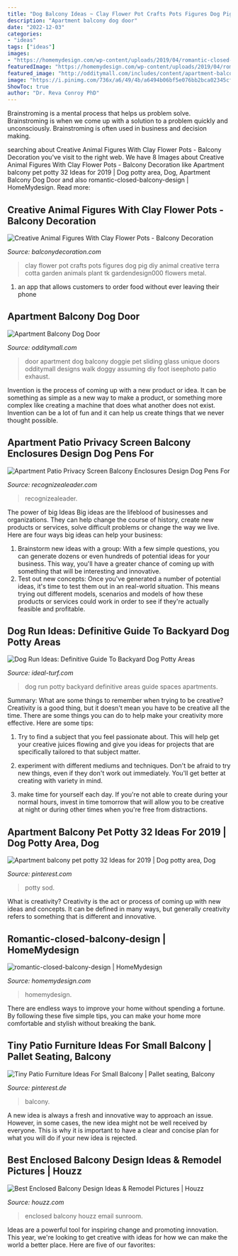 ```yaml
---
title: "Dog Balcony Ideas ~ Clay Flower Pot Crafts Pots Figures Dog Pig Diy Animal Creative Terra Cotta Garden Animals Plant Tk Gardendesign000 Flowers Metal"
description: "Apartment balcony dog door"
date: "2022-12-03"
categories:
- "ideas"
tags: ["ideas"]
images:
- "https://homemydesign.com/wp-content/uploads/2019/04/romantic-closed-balcony-design.jpg"
featuredImage: "https://homemydesign.com/wp-content/uploads/2019/04/romantic-closed-balcony-design.jpg"
featured_image: "http://odditymall.com/includes/content/apartment-balcony-dog-door-0.jpg"
image: "https://i.pinimg.com/736x/a6/49/4b/a6494b06bf5e076bb2bca02345cf670f.jpg"
ShowToc: true
author: "Dr. Reva Conroy PhD"
---
```



Brainstroming is a mental process that helps us problem solve. Brainstroming is when we come up with a solution to a problem quickly and unconsciously. Brainstroming is often used in business and decision making.

	

		
searching about Creative Animal Figures With Clay Flower Pots - Balcony Decoration you've visit to the right web. We have 8 Images about Creative Animal Figures With Clay Flower Pots - Balcony Decoration like Apartment balcony pet potty 32 Ideas for 2019 | Dog potty area, Dog, Apartment Balcony Dog Door and also romantic-closed-balcony-design | HomeMydesign. Read more:
		
    
## Creative Animal Figures With Clay Flower Pots - Balcony Decoration

<img loading=lazy src="https://www.balconydecoration.com/wp-content/uploads/2020/07/Clay-Flower-Pot-Animals-28.jpg" onerror="this.onerror=null;this.src='https://tse2.mm.bing.net/th?id=OIP.wX0hnB_KXbJVu4k80TWMngHaJ4&amp;pid=15.1';" alt="Creative Animal Figures With Clay Flower Pots - Balcony Decoration">

_Source: balconydecoration.com_

>clay flower pot crafts pots figures dog pig diy animal creative terra cotta garden animals plant tk gardendesign000 flowers metal. 

	

1. an app that allows customers to order food without ever leaving their phone

    
## Apartment Balcony Dog Door

<img loading=lazy src="http://odditymall.com/includes/content/apartment-balcony-dog-door-0.jpg" onerror="this.onerror=null;this.src='https://tse1.mm.bing.net/th?id=OIP.gt-mpD8CeExZNFECnzY0bgHaGs&amp;pid=15.1';" alt="Apartment Balcony Dog Door">

_Source: odditymall.com_

>door apartment dog balcony doggie pet sliding glass unique doors odditymall designs walk doggy assuming diy foot iseephoto patio exhaust. 

	

Invention is the process of coming up with a new product or idea. It can be something as simple as a new way to make a product, or something more complex like creating a machine that does what another does not exist. Invention can be a lot of fun and it can help us create things that we never thought possible.

    
## Apartment Patio Privacy Screen Balcony Enclosures Design Dog Pens For

<img loading=lazy src="http://www.recognizealeader.com/bigbox/ap/apartment-patio-screen-enclosures-balcony-privacy_outdoor-patio-and-backyard.jpg" onerror="this.onerror=null;this.src='https://tse3.mm.bing.net/th?id=OIP.sn33TNvgWnpGLyIwtCPnRgHaJ6&amp;pid=15.1';" alt="Apartment Patio Privacy Screen Balcony Enclosures Design Dog Pens For">

_Source: recognizealeader.com_

>recognizealeader. 

	

The power of big Ideas
Big ideas are the lifeblood of businesses and organizations. They can help change the course of history, create new products or services, solve difficult problems or change the way we live.
Here are four ways big ideas can help your business: 
1. Brainstorm new ideas with a group: With a few simple questions, you can generate dozens or even hundreds of potential ideas for your business. This way, you'll have a greater chance of coming up with something that will be interesting and innovative.
2. Test out new concepts: Once you've generated a number of potential ideas, it's time to test them out in an real-world situation. This means trying out different models, scenarios and models of how these products or services could work in order to see if they're actually feasible and profitable. 

    
## Dog Run Ideas: Definitive Guide To Backyard Dog Potty Areas

<img loading=lazy src="https://mk0idealturfrs9b8y3v.kinstacdn.com/wp-content/uploads/2021/01/7.-Small-Dog-Run-on-Apartment-Balcony.jpg" onerror="this.onerror=null;this.src='https://tse4.mm.bing.net/th?id=OIP.It251A2TQbOGwfuQZmF1jgHaDt&amp;pid=15.1';" alt="Dog Run Ideas: Definitive Guide To Backyard Dog Potty Areas">

_Source: ideal-turf.com_

>dog run potty backyard definitive areas guide spaces apartments. 

	

Summary: What are some things to remember when trying to be creative?
Creativity is a good thing, but it doesn't mean you have to be creative all the time. There are some things you can do to help make your creativity more effective. Here are some tips:
1. Try to find a subject that you feel passionate about. This will help get your creative juices flowing and give you ideas for projects that are specifically tailored to that subject matter.

2. experiment with different mediums and techniques. Don't be afraid to try new things, even if they don't work out immediately. You'll get better at creating with variety in mind.

3. make time for yourself each day. If you're not able to create during your normal hours, invest in time tomorrow that will allow you to be creative at night or during other times when you're free from distractions.

    
## Apartment Balcony Pet Potty 32 Ideas For 2019 | Dog Potty Area, Dog

<img loading=lazy src="https://i.pinimg.com/736x/a6/49/4b/a6494b06bf5e076bb2bca02345cf670f.jpg" onerror="this.onerror=null;this.src='https://tse4.mm.bing.net/th?id=OIP.XZEt3L1NLFkxpEMD0mPrpAAAAA&amp;pid=15.1';" alt="Apartment balcony pet potty 32 Ideas for 2019 | Dog potty area, Dog">

_Source: pinterest.com_

>potty sod. 

	

What is creativity?
Creativity is the act or process of coming up with new ideas and concepts. It can be defined in many ways, but generally creativity refers to something that is different and innovative.

    
## Romantic-closed-balcony-design | HomeMydesign

<img loading=lazy src="https://homemydesign.com/wp-content/uploads/2019/04/romantic-closed-balcony-design.jpg" onerror="this.onerror=null;this.src='https://tse4.mm.bing.net/th?id=OIP.YR6ZluvfC4Rc5D0qGARacgHaLH&amp;pid=15.1';" alt="romantic-closed-balcony-design | HomeMydesign">

_Source: homemydesign.com_

>homemydesign. 

	

There are endless ways to improve your home without spending a fortune. By following these five simple tips, you can make your home more comfortable and stylish without breaking the bank.

    
## Tiny Patio Furniture Ideas For Small Balcony | Pallet Seating, Balcony

<img loading=lazy src="https://i.pinimg.com/736x/1b/37/05/1b37052084338141b761760be0508317.jpg" onerror="this.onerror=null;this.src='https://tse1.mm.bing.net/th?id=OIP.ZJakFcW99l0c07m3yBTEcAHaJQ&amp;pid=15.1';" alt="Tiny Patio Furniture Ideas For Small Balcony | Pallet seating, Balcony">

_Source: pinterest.de_

>balcony. 

	

A new idea is always a fresh and innovative way to approach an issue. However, in some cases, the new idea might not be well received by everyone. This is why it is important to have a clear and concise plan for what you will do if your new idea is rejected.

    
## Best Enclosed Balcony Design Ideas &amp; Remodel Pictures | Houzz

<img loading=lazy src="https://st.hzcdn.com/fimgs/da81b62d0d7a9678_9766-w500-h666-b0-p0--traditional-sunroom.jpg" onerror="this.onerror=null;this.src='https://tse4.mm.bing.net/th?id=OIP.8h5-W0di8LB1AggkXQFsTAHaJ3&amp;pid=15.1';" alt="Best Enclosed Balcony Design Ideas &amp; Remodel Pictures | Houzz">

_Source: houzz.com_

>enclosed balcony houzz email sunroom. 

	

Ideas are a powerful tool for inspiring change and promoting innovation. This year, we're looking to get creative with ideas for how we can make the world a better place. Here are five of our favorites: 

